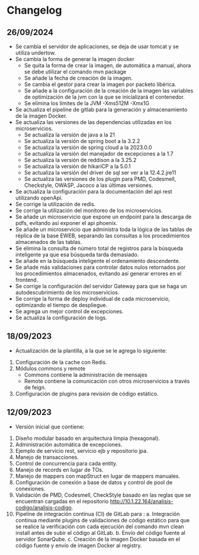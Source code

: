 # Changelog

## 26/09/2024

- Se cambia el servidor de aplicaciones, se deja de usar tomcat y se utiliza undertow.
- Se cambia la forma de generar la imagen docker
    - Se quita la forma de crear la imagen, de automática a manual, ahora se debe utilizar el comando mvn package
    - Se añade la fecha de creación de la imagen.
    - Se cambia el gestor para crear la imagen por packeto libérica.
    - Se añade a la configuración de la creación de la imagen las variables de optimización de la jvm con la que se inicializará el contenedor.
    - Se elimina los límites de la JVM -Xms512M -Xmx1G
- Se actualiza el pipeline de gitlab para la generación y almacenamiento de la imagen Docker.
- Se actualiza las versiones de las dependencias utilizadas en los microservicios.
    - Se actualiza la versión de java a la 21
    - Se actualiza la versión de spring boot a la 3.2.2
    - Se actualiza la versión de spring cloud a la 2023.0.0
    - Se actualiza la versión del manejador de excepciones a la 1.7
    - Se actualiza la versión de reddison a la 3.25.2
    - Se actualiza la versión de hikariCP a la 5.0.1
    - Se actualiza la versión del driver de sql ser ver a la 12.4.2.jre11
    - Se actualiza las versiones de los plugin para PMD, Codesmell, Checkstyle, OWASP, Jacoco a las últimas versiones.
- Se actualiza la configuración para la documentación del api rest utilizando openApi.
- Se corrige la utilización de redis.
- Se corrige la utilización del monitoreo de los microservicios.
- Se añade un microservicio que expone un endpoint para la descarga de pdfs, evitando así exponer el api phoenix.
- Se añade un microservicio que administra toda la lógica de las tablas de réplica de la base EWEB, separando las consultas a los procedimientos almacenados de las tablas.
- Se elimina la consulta de número total de registros para la búsqueda inteligente ya que esa búsqueda tarda demasiado.
- Se añade en la búsqueda inteligente el ordenamiento descendente.
- Se añade más validaciones para controlar datos nulos retornados por los procedimientos almacenados, evitando así generar errores en el frontend.
- Se corrige la configuración del servidor Gateway para que se haga un autodescubrimiento de los microservicios.
- Se corrige la forma de deploy individual de cada microservicio, optimizando el tiempo de despliegue.
- Se agrega un mejor control de excepciones.
- Se actualiza la configuración de logs.

## 18/09/2023

- Actualización de la plantilla, a la que se le agrega lo siguiente:

1. Configuración de la cache con Redis.
2. Módulos commons y remote
    * Commons contiene la administración de mensajes
    * Remote contiene la comunicación con otros microservicios a través de feign.
3. Configuración de plugins para revisión de código estático.

## 12/09/2023

- Versión inicial que contiene:

1. Diseño modular basado en arquitectura limpia (hexagonal).
2. Administración automática de excepciones.
3. Ejemplo de servicio rest, servicio ejb y repositorio jpa.
4. Manejo de transacciones.
5. Control de concurrencia para cada entity.
6. Manejo de records en lugar de TOs.
7. Manejo de mappers con mapStruct en lugar de mappers manuales.
8. Configuración de conexión a base de datos y control de pool de conexiones.
9. Validación de PMD, Codesmell, CheckStyle basado en las reglas que se encuentran cargadas en el
   repositorio http://10.1.22.164/analisis-codigo/analisis-codigo.
10. Pipeline de integración continua (CI) de GitLab para :
    a. Integración continua mediante plugins de validaciones de código estático para que se realice la verificación con
    cada ejecución del comando mvn clean install antes de subir el código al GitLab.
    b. Envío del código fuente al servidor SonarQube.
    c. Creación de la imagen Docker basada en el código fuente y envío de imagen Docker al registry.
